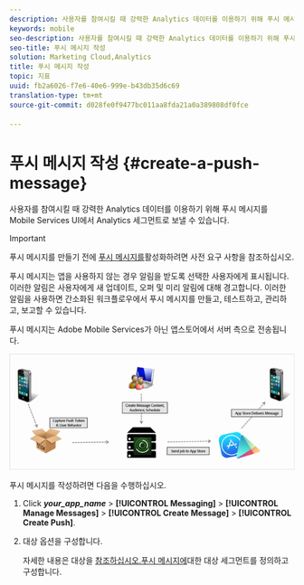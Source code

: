 ```yaml
---
description: 사용자를 참여시킬 때 강력한 Analytics 데이터를 이용하기 위해 푸시 메시지를 Mobile Services UI에서 Analytics 세그먼트로 보낼 수 있습니다.
keywords: mobile
seo-description: 사용자를 참여시킬 때 강력한 Analytics 데이터를 이용하기 위해 푸시 메시지를 Mobile Services UI에서 Analytics 세그먼트로 보낼 수 있습니다.
seo-title: 푸시 메시지 작성
solution: Marketing Cloud,Analytics
title: 푸시 메시지 작성
topic: 지표
uuid: fb2a6026-f7e6-40e6-999e-b43db35d6c69
translation-type: tm+mt
source-git-commit: d028fe0f9477bc011aa8fda21a0a389808df0fce

---
```



# 푸시 메시지 작성 {#create-a-push-message}

사용자를 참여시킬 때 강력한 Analytics 데이터를 이용하기 위해 푸시 메시지를 Mobile Services UI에서 Analytics 세그먼트로 보낼 수 있습니다.

>[!IMPORTANT]
>
>푸시 메시지를 만들기 전에 [푸시 메시지를](/help/using/c-manage-app-settings/c-mob-confg-app/configure-push-messaging/prerequisites-push-messaging.md)활성화하려면 사전 요구 사항을 참조하십시오.

푸시 메시지는 앱을 사용하지 않는 경우 알림을 받도록 선택한 사용자에게 표시됩니다. 이러한 알림은 사용자에게 새 업데이트, 오퍼 및 미리 알림에 대해 경고합니다. 이러한 알림을 사용하면 간소화된 워크플로우에서 푸시 메시지를 만들고, 테스트하고, 관리하고, 보고할 수 있습니다.

푸시 메시지는 Adobe Mobile Services가 아닌 앱스토어에서 서버 측으로 전송됩니다.

![](assets/push_message_diagram.png)

푸시 메시지를 작성하려면 다음을 수행하십시오.

1. Click ***your_app_name*** &gt; **[!UICONTROL Messaging]** &gt; **[!UICONTROL Manage Messages]** &gt; **[!UICONTROL Create Message]** &gt; **[!UICONTROL Create Push]**.
1. 대상 옵션을 구성합니다.

   자세한 내용은 대상을 [참조하십시오.푸시 메시지에](/help/using/in-app-messaging/t-create-push-message/c-audience-push-message.md)대한 대상 세그먼트를 정의하고 구성합니다.
